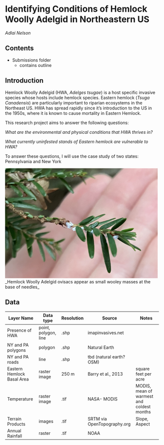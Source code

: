 # Identifying Conditions of Hemlock Woolly Adelgid in Northeastern US

_Adlai Nelson_

## Contents

- Submissions folder
  * contains outline

## Introduction

Hemlock Woolly Adelgid (HWA, _Adelges tsugae_) is a host specific invasive species whose hosts include hemlock species. 
Eastern hemlock (_Tsuga Canadensis_) are particularly important to riparian ecosystems in the Northeast US. 
HWA has spread rapidly since it’s introduction to the US in the 1950s, where it is known to cause mortality in Eastern Hemlock.

This research project aims to answer the following questions:

_What are the environmental and physical conditions that HWA thrives in?_

_What currently uninfested stands of Eastern hemlock are vulnerable to HWA?_

To answer these questions, I will use the case study of two states: Pennsylvania and New York


<img src="figures/HWA_example.JPG" alt="picure of branch of Eastern hemlock with HWA on it the branch, HWA appears as white balls of fuzz" width="500"/>
_Hemlock Woolly Adelgid ovisacs appear as small wooley masses at the base of needles_

## Data

| Layer Name                 | Data type            | Resolution | Source                      | Notes                                        |
|----------------------------|----------------------|--------|-----------------------------|----------------------------------------------|
| Presence of HWA            | point, polygon, line | .shp   | imapinvasives.net           |                                              |
| NY and PA polygons         | polygon              | .shp   | Natural Earth               |                                              |
| NY and PA roads            | line                 | .shp   | tbd (natural earth? OSM)    |                                              |
| Eastern Hemlock Basal Area | raster image         | 250 m   | Barry et al., 2013          | square feet per acre                       |
| Temperature                | raster image         | .tif   | NASA- MODIS                 | MODIS, mean of warmest and coldest months    |
| Terrain Products           | images               | .tif   | SRTM via OpenTopography.org | Slope, Aspect                                |
| Annual Rainfall            | raster               | .tif   | NOAA                        |                                              |
